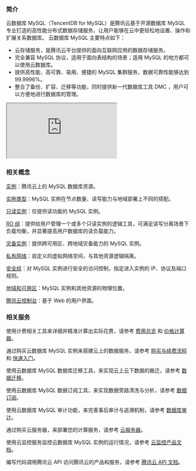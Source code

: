### 简介
云数据库 MySQL（TencentDB for MySQL）是腾讯云基于开源数据库 MySQL 专业打造的高性能分布式数据存储服务，让用户能够在云中更轻松地设置、操作和扩展关系数据库。
云数据库 MySQL 主要特点如下：
- 云存储服务，是腾讯云平台提供的面向互联网应用的数据存储服务。
- 完全兼容 MySQL 协议，适用于面向表结构的场景；适用 MySQL 的地方都可以使用云数据库。
- 提供高性能、高可靠、易用、便捷的 MySQL 集群服务，数据可靠性能够达到99.9996%。
- 整合了备份、扩容、迁移等功能，同时提供新一代数据库工具 DMC ，用户可以方便地进行数据库的管理。

<div class="doc-video-mod"><iframe src="https://cloud.tencent.com/edu/learning/quick-play/1630-11803?source=gw.doc.media&withPoster=1&notip=1"></iframe></div>

### 相关概念
[实例](https://cloud.tencent.com/document/product/236/17136)：腾讯云上的 MySQL 数据库资源。

[实例类型](https://cloud.tencent.com/document/product/236/7268)：MySQL 实例在节点数量、读写能力与地域部署上不同的搭配。

[只读实例](https://cloud.tencent.com/document/product/236/7270)：仅提供读功能的 MySQL 实例。

[RO 组](https://cloud.tencent.com/document/product/236/11361)：提供给用户管理一个或多个只读实例的逻辑工具，可满足读写分离场景下负载均衡，并显著提高用户数据库的读负载能力。

[灾备实例](https://cloud.tencent.com/document/product/236/7272)：提供跨可用区、跨地域灾备能力的 MySQL 实例。

[私有网络](https://cloud.tencent.com/document/product/215/20046)：自定义的虚拟网络空间，与其他资源逻辑隔离。

[安全组](https://cloud.tencent.com/document/product/236/9537)：对 MySQL 实例进行安全的访问控制，指定进入实例的 IP、协议及端口规则。

[地域和可用区](https://cloud.tencent.com/document/product/236/8458)：MySQL 实例和其他资源的物理位置。

[腾讯云控制台](https://console.cloud.tencent.com/cdb)：基于 Web 的用户界面。

### 相关服务
使用计费相关工具来详细并精准计算出实际花费，请参考 [费用总览](https://cloud.tencent.com/document/product/236/18335) 和 [价格计算器](https://buy.cloud.tencent.com/calculator/cdb)。

通过购买云数据库 MySQL 实例来搭建云上的数据服务，请参考 [购买与续费流程](https://cloud.tencent.com/document/product/236/5160) 和  [快速入门](https://cloud.tencent.com/document/product/236/3128)。

使用云数据库 MySQL 数据库迁移工具，来实现云上云下数据的搬迁，请参考 [数据迁移](https://cloud.tencent.com/document/product/571/13706)。

使用云数据库 MySQL 数据订阅工具，来实现数据旁路清洗与分析，请参考 [数据订阅](https://cloud.tencent.com/document/product/571/13707)。

使用云数据库 MySQL 审计功能，来完善事后审计与追溯机制，请参考 [数据库审计](https://cloud.tencent.com/document/product/672/14403)。

通过购买云服务器，来部署您的计算服务，请参考 [云服务器](https://cloud.tencent.com/document/product/213)。

使用云监控服务监控云数据库 MySQL 实例的运行情况，请参考 [云监控产品文档](https://cloud.tencent.com/doc/product/248)。

编写代码调用腾讯云 API 访问腾讯云的产品和服务，请参考 [腾讯云 API 文档](https://cloud.tencent.com/document/api)。


